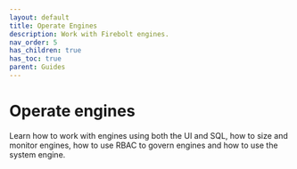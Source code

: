 ```yaml
---
layout: default
title: Operate Engines
description: Work with Firebolt engines.
nav_order: 5
has_children: true
has_toc: true
parent: Guides
---
```


# Operate engines

Learn how to work with engines using both the UI and SQL, how to size and monitor engines, how to use RBAC to govern engines and how to use the system engine.